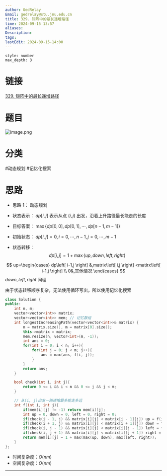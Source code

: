 ```yaml
---
author: GedRelay
Email: gedrelay@stu.jnu.edu.cn
title: 329. 矩阵中的最长递增路径
time: 2024-09-15 13:57
aliases: 
Description: 
tags: 
lastEdit: 2024-09-15-14:00
---
```


```toc
style: number
max_depth: 3
```

# 链接
[329. 矩阵中的最长递增路径](https://leetcode.cn/problems/longest-increasing-path-in-a-matrix/) 

# 题目
![image.png](https://ged-pic-bed.oss-cn-guangzhou.aliyuncs.com/img/202409151357090.png)


# 分类
#动态规划 #记忆化搜索 

# 思路
- 思路 1：
动态规划
- 状态表示：
${dp\left[ i,j \right]  }$ 表示从点 ${\left( i,j \right)  }$ 出发，沿着上升路径最长能走的长度

- 目标答案：
${\max\{ dp\left[ 0,0 \right] ,dp\left[ 0,1 \right] ,\cdots ,dp\left[ n-1,m-1 \right]  \}  }$ 

- 初始状态：
${dp\left[ i,j \right] =0,i=0,\cdots ,n-1,j=0,\cdots ,m-1 }$ 

- 状态转移：
$$
dp\left[ i,j \right] =1+\max\{ up,down,left,right \} 
$$

$$
up=\begin{cases} dp\left[ i-1,j \right] &,matrix\left[ i,j \right] <matirx\left[ i-1,j \right] \\ 0&,其他情况 \end{cases} 
$$
${down,left,right }$ 同理

由于状态转移顺序复杂，无法使用循环写出，所以使用记忆化搜索


```cpp
class Solution {
public:
    int n, m;
    vector<vector<int>> matrix;
    vector<vector<int>> mem; // 记忆数组
    int longestIncreasingPath(vector<vector<int>>& matrix) {
        n = matrix.size(), m = matrix[0].size();
        this->matrix = matrix;
        mem.resize(n, vector<int>(m, -1));
        int ans = 0;
        for(int i = 0; i < n; i++){
            for(int j = 0; j < m; j++){
                ans = max(ans, f(i, j));
            }
        }
        return ans;
    }

    bool check(int i, int j){
        return 0 <= i && i < n && 0 <= j && j < m;
    }

    // 从(i, j)出发一路递增最多能走多远
    int f(int i, int j){
        if(mem[i][j] != -1) return mem[i][j];
        int up = 0, down = 0, left = 0, right = 0;
        if(check(i - 1, j) && matrix[i][j] < matrix[i - 1][j]) up = f(i - 1, j);
        if(check(i + 1, j) && matrix[i][j] < matrix[i + 1][j]) down = f(i + 1, j);
        if(check(i, j - 1) && matrix[i][j] < matrix[i][j - 1]) left = f(i, j - 1);
        if(check(i, j + 1) && matrix[i][j] < matrix[i][j + 1]) right = f(i, j + 1);
        return mem[i][j] = 1 + max(max(up, down), max(left, right));
    }
};
```


- 时间复杂度：${O\left( nm \right)  }$ 
- 空间复杂度：${O\left( nm \right)  }$ 


---

